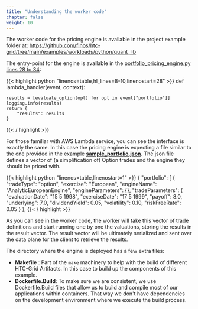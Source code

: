 ```yaml
---
title: "Understanding the worker code"
chapter: false
weight: 10
---
```


The worker code for the pricing engine is available in the project example folder at: https://github.com/finos/htc-grid/tree/main/examples/workloads/python/quant_lib


The entry-point for the engine is available in the [portfolio_pricing_engine.py lines 28 to 34](https://github.com/finos/htc-grid/blob/main/examples/workloads/python/quant_lib/portfolio_pricing_engine.py#L28-L34): 

{{< highlight python "linenos=table,hl_lines=8-10,linenostart=28" >}}
def lambda_handler(event, context):

    results = [evaluate_option(opt) for opt in event["portfolio"]]
    logging.info(results)
    return {
        "results": results
    }
{{< / highlight >}}

For those familiar with AWS Lambda service, you can see the interface is exactly the same. In this case the pricing engine is expecting a file similar to the one provided in the example **[sample_portfolio.json](https://github.com/finos/htc-grid/blob/main/examples/client/python/sample_portfolio.json)**. The json file defines a vector of (a simplification of) Option trades and the engine they should be priced with.

{{< highlight python "linenos=table,linenostart=1" >}}
{
    "portfolio": [
        {
            "tradeType": "option",
            "exercise": "European",
            "engineName": "AnalyticEuropeanEngine",
            "engineParameters": {},
            "tradeParameters": {
                "evaluationDate": "15 5 1998",
                "exerciseDate": "17 5 1999",
                "payoff": 8.0,
                "underlying": 7.0,
                "dividendYield": 0.05,
                "volatility": 0.10,
                "riskFreeRate": 0.05
            }
        },
{{< / highlight >}}

As you can see in the worker code, the worker will take this vector of trade definitions and start running one by one the valuations, storing the results in the result vector. The result vector will be ultimately serialized and sent over the data plane for the client to retrieve the results.

The directory where the engine is deployed has a few extra files: 

* **Makefile** : Part of the `make` machinery to help with the build of different HTC-Grid Artifacts. In this case to build up the components of this example. 
* **Dockerfile.Build**: To make sure we are consistent, we use Dockerfile.Build files that allow us to build and compile most of our applications within containers. That way we don't have dependencies on the development environment where we execute the build process.
